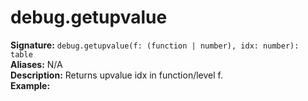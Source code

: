 # debug.getupvalue
**Signature:** `debug.getupvalue(f: (function | number), idx: number): table` <br>
**Aliases:** N/A <br>
**Description:** Returns upvalue idx in function/level f. <br>
**Example:**
```lua
```
